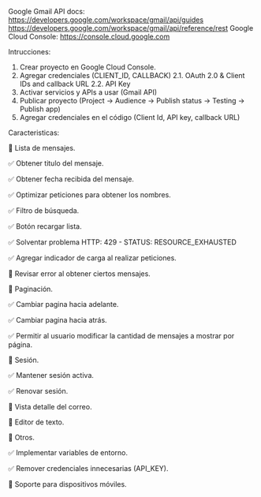 Google Gmail API docs: https://developers.google.com/workspace/gmail/api/guides https://developers.google.com/workspace/gmail/api/reference/rest
Google Cloud Console: https://console.cloud.google.com

Intrucciones:

1. Crear proyecto en Google Cloud Console.
2. Agregar credenciales (CLIENT_ID, CALLBACK)
2.1. OAuth 2.0 & Client IDs and callback URL
2.2. API Key
3. Activar servicios y APIs a usar (Gmail API)
4. Publicar proyecto (Project -> Audience -> Publish status -> Testing -> Publish app)
5. Agregar credenciales en el código (Client Id, API key, callback URL)

Caracteristicas:

:pushpin: Lista de mensajes.

:white_check_mark: Obtener titulo del mensaje.

:white_check_mark: Obtener fecha recibida del mensaje.

:white_check_mark: Optimizar peticiones para obtener los nombres.

:white_check_mark: Filtro de búsqueda.

:white_check_mark: Botón recargar lista.

:white_check_mark: Solventar problema HTTP: 429 - STATUS: RESOURCE_EXHAUSTED

:white_check_mark: Agregar indicador de carga al realizar peticiones.

:white_square_button: Revisar error al obtener ciertos mensajes.

:pushpin: Paginación.

:white_check_mark: Cambiar pagina hacia adelante.

:white_check_mark: Cambiar pagina hacia atrás.

:white_check_mark: Permitir al usuario modificar la cantidad de mensajes a mostrar por página.

:pushpin: Sesión.

:white_check_mark: Mantener sesión activa.

:white_check_mark: Renovar sesión.

:pushpin: Vista detalle del correo.

:white_square_button: Editor de texto.

:pushpin: Otros.

:white_check_mark: Implementar variables de entorno.

:white_check_mark: Remover credenciales innecesarias (API_KEY).

:white_square_button: Soporte para dispositivos móviles.